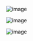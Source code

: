 ![image](https://github.com/user-attachments/assets/7c00aa25-b37e-404f-b892-cbbb3f27b7e7)

![image](https://github.com/user-attachments/assets/ac06c5ec-b650-4179-b454-622902425ea0)

![image](https://github.com/user-attachments/assets/be9ce82c-d450-46ec-b3f7-b2bd70ebc222)
